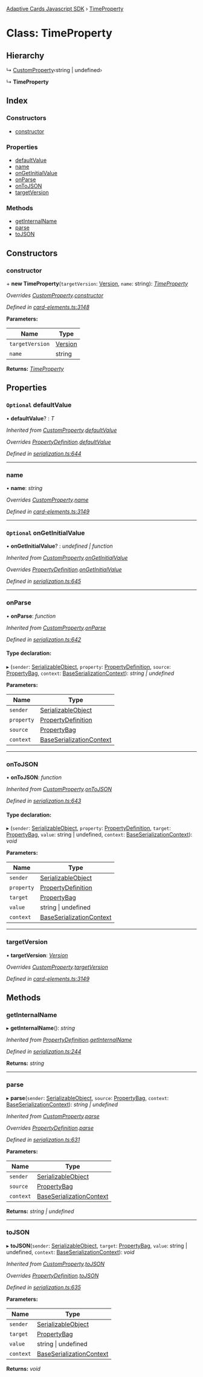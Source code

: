 [Adaptive Cards Javascript SDK](../README.md) › [TimeProperty](timeproperty.md)

# Class: TimeProperty

## Hierarchy

  ↳ [CustomProperty](customproperty.md)‹string | undefined›

  ↳ **TimeProperty**

## Index

### Constructors

* [constructor](timeproperty.md#constructor)

### Properties

* [defaultValue](timeproperty.md#optional-defaultvalue)
* [name](timeproperty.md#name)
* [onGetInitialValue](timeproperty.md#optional-ongetinitialvalue)
* [onParse](timeproperty.md#onparse)
* [onToJSON](timeproperty.md#ontojson)
* [targetVersion](timeproperty.md#targetversion)

### Methods

* [getInternalName](timeproperty.md#getinternalname)
* [parse](timeproperty.md#parse)
* [toJSON](timeproperty.md#tojson)

## Constructors

###  constructor

\+ **new TimeProperty**(`targetVersion`: [Version](version.md), `name`: string): *[TimeProperty](timeproperty.md)*

*Overrides [CustomProperty](customproperty.md).[constructor](customproperty.md#constructor)*

*Defined in [card-elements.ts:3148](https://github.com/microsoft/AdaptiveCards/blob/8588bd5ad/source/nodejs/adaptivecards/src/card-elements.ts#L3148)*

**Parameters:**

Name | Type |
------ | ------ |
`targetVersion` | [Version](version.md) |
`name` | string |

**Returns:** *[TimeProperty](timeproperty.md)*

## Properties

### `Optional` defaultValue

• **defaultValue**? : *T*

*Inherited from [CustomProperty](customproperty.md).[defaultValue](customproperty.md#optional-defaultvalue)*

*Overrides [PropertyDefinition](propertydefinition.md).[defaultValue](propertydefinition.md#optional-defaultvalue)*

*Defined in [serialization.ts:644](https://github.com/microsoft/AdaptiveCards/blob/8588bd5ad/source/nodejs/adaptivecards/src/serialization.ts#L644)*

___

###  name

• **name**: *string*

*Overrides [CustomProperty](customproperty.md).[name](customproperty.md#name)*

*Defined in [card-elements.ts:3149](https://github.com/microsoft/AdaptiveCards/blob/8588bd5ad/source/nodejs/adaptivecards/src/card-elements.ts#L3149)*

___

### `Optional` onGetInitialValue

• **onGetInitialValue**? : *undefined | function*

*Inherited from [CustomProperty](customproperty.md).[onGetInitialValue](customproperty.md#optional-ongetinitialvalue)*

*Overrides [PropertyDefinition](propertydefinition.md).[onGetInitialValue](propertydefinition.md#optional-ongetinitialvalue)*

*Defined in [serialization.ts:645](https://github.com/microsoft/AdaptiveCards/blob/8588bd5ad/source/nodejs/adaptivecards/src/serialization.ts#L645)*

___

###  onParse

• **onParse**: *function*

*Inherited from [CustomProperty](customproperty.md).[onParse](customproperty.md#onparse)*

*Defined in [serialization.ts:642](https://github.com/microsoft/AdaptiveCards/blob/8588bd5ad/source/nodejs/adaptivecards/src/serialization.ts#L642)*

#### Type declaration:

▸ (`sender`: [SerializableObject](serializableobject.md), `property`: [PropertyDefinition](propertydefinition.md), `source`: [PropertyBag](../README.md#propertybag), `context`: [BaseSerializationContext](baseserializationcontext.md)): *string | undefined*

**Parameters:**

Name | Type |
------ | ------ |
`sender` | [SerializableObject](serializableobject.md) |
`property` | [PropertyDefinition](propertydefinition.md) |
`source` | [PropertyBag](../README.md#propertybag) |
`context` | [BaseSerializationContext](baseserializationcontext.md) |

___

###  onToJSON

• **onToJSON**: *function*

*Inherited from [CustomProperty](customproperty.md).[onToJSON](customproperty.md#ontojson)*

*Defined in [serialization.ts:643](https://github.com/microsoft/AdaptiveCards/blob/8588bd5ad/source/nodejs/adaptivecards/src/serialization.ts#L643)*

#### Type declaration:

▸ (`sender`: [SerializableObject](serializableobject.md), `property`: [PropertyDefinition](propertydefinition.md), `target`: [PropertyBag](../README.md#propertybag), `value`: string | undefined, `context`: [BaseSerializationContext](baseserializationcontext.md)): *void*

**Parameters:**

Name | Type |
------ | ------ |
`sender` | [SerializableObject](serializableobject.md) |
`property` | [PropertyDefinition](propertydefinition.md) |
`target` | [PropertyBag](../README.md#propertybag) |
`value` | string &#124; undefined |
`context` | [BaseSerializationContext](baseserializationcontext.md) |

___

###  targetVersion

• **targetVersion**: *[Version](version.md)*

*Overrides [CustomProperty](customproperty.md).[targetVersion](customproperty.md#targetversion)*

*Defined in [card-elements.ts:3149](https://github.com/microsoft/AdaptiveCards/blob/8588bd5ad/source/nodejs/adaptivecards/src/card-elements.ts#L3149)*

## Methods

###  getInternalName

▸ **getInternalName**(): *string*

*Inherited from [PropertyDefinition](propertydefinition.md).[getInternalName](propertydefinition.md#getinternalname)*

*Defined in [serialization.ts:244](https://github.com/microsoft/AdaptiveCards/blob/8588bd5ad/source/nodejs/adaptivecards/src/serialization.ts#L244)*

**Returns:** *string*

___

###  parse

▸ **parse**(`sender`: [SerializableObject](serializableobject.md), `source`: [PropertyBag](../README.md#propertybag), `context`: [BaseSerializationContext](baseserializationcontext.md)): *string | undefined*

*Inherited from [CustomProperty](customproperty.md).[parse](customproperty.md#parse)*

*Overrides [PropertyDefinition](propertydefinition.md).[parse](propertydefinition.md#parse)*

*Defined in [serialization.ts:631](https://github.com/microsoft/AdaptiveCards/blob/8588bd5ad/source/nodejs/adaptivecards/src/serialization.ts#L631)*

**Parameters:**

Name | Type |
------ | ------ |
`sender` | [SerializableObject](serializableobject.md) |
`source` | [PropertyBag](../README.md#propertybag) |
`context` | [BaseSerializationContext](baseserializationcontext.md) |

**Returns:** *string | undefined*

___

###  toJSON

▸ **toJSON**(`sender`: [SerializableObject](serializableobject.md), `target`: [PropertyBag](../README.md#propertybag), `value`: string | undefined, `context`: [BaseSerializationContext](baseserializationcontext.md)): *void*

*Inherited from [CustomProperty](customproperty.md).[toJSON](customproperty.md#tojson)*

*Overrides [PropertyDefinition](propertydefinition.md).[toJSON](propertydefinition.md#tojson)*

*Defined in [serialization.ts:635](https://github.com/microsoft/AdaptiveCards/blob/8588bd5ad/source/nodejs/adaptivecards/src/serialization.ts#L635)*

**Parameters:**

Name | Type |
------ | ------ |
`sender` | [SerializableObject](serializableobject.md) |
`target` | [PropertyBag](../README.md#propertybag) |
`value` | string &#124; undefined |
`context` | [BaseSerializationContext](baseserializationcontext.md) |

**Returns:** *void*
